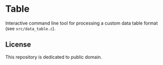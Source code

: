 # Table

Interactive command line tool for processing a custom data table format (see `src/data_table.c`).

## License

This repository is dedicated to public domain.
